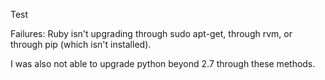 Test

Failures:
Ruby isn't upgrading through sudo apt-get, through rvm, or through pip (which isn't installed).

I was also not able to upgrade python beyond 2.7 through these methods.
